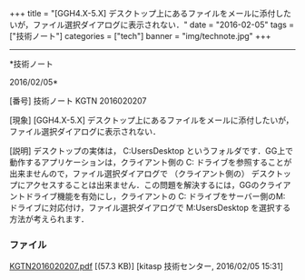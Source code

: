 ﻿+++
title = "[GGH4.X-5.X] デスクトップ上にあるファイルをメールに添付したいが，ファイル選択ダイアログに表示されない．"
date = "2016-02-05"
tags = ["技術ノート"]
categories = ["tech"]
banner = "img/technote.jpg"
+++

-----------------------------------------------------------------------------------------------------------------------------

*技術ノート

2016/02/05*


[番号]
技術ノート KGTN 2016020207

[現象]
[GGH4.X-5.X]
デスクトップ上にあるファイルをメールに添付したいが，ファイル選択ダイアログに表示されない．

[説明]
デスクトップの実体は， C:UsersDesktop
というフォルダです．GG上で動作するアプリケーションは，クライアント側の
C: ドライブを参照することが出来ませんので，ファイル選択ダイアログで
（クライアント側の）
デスクトップにアクセスすることは出来ません．この問題を解決するには，GGのクライアントドライブ機能を有効にし，クライアントの
C: ドライブをサーバー側のM: ドライブに対応付け，ファイル選択ダイアログで
M:UsersDesktop を選択する方法が考えられます．


### ファイル

 
 


[KGTN2016020207.pdf](http://techreport.kitasp.net/attachments/download/2470/KGTN2016020207.pdf)
 [(57.3 KB)] [kitasp 技術センター, 2016/02/05
15:31]


 


 

